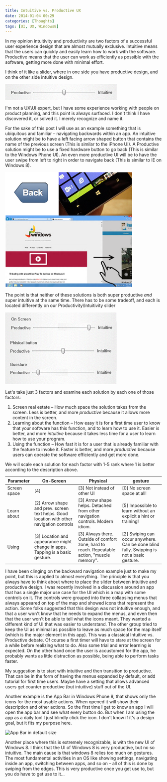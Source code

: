 ```yaml
---
title: Intuitive vs. Productive UX
date: 2014-01-04 00:29
categories: [Thoughts]
tags: [UI, UX, Windows8]
---
```


In my opinion intuitivity and productivity are two factors of a successful user experience design that are almost mutually exclusive.
Intuitive means that the users can quickly and easily learn how to work with the software.
Productive means that the user can work as efficiently as possible with the software, getting more done with minimal effort.

I think of it like a slider, where in one side you have productive design, and on the other side intuitive design.

![slider](/images/2014-01-04-intuitive-vs-productive-ux_1.png)

I'm not a UX\UI expert, but I have some experience working with people on product planning, and this point is always surfaced. I don't think I have discovered it, or solved it. I merely recognize and name it.

For the sake of this post I will use as an example something that is ubiquitous and familiar – navigating backwards within an app.
An intuitive solution might be to have a left facing arrow shaped button that contains the name of the previous screen (This is similar to the iPhone UI).
A Productive solution might be to use a fixed hardware button to go back (This is similar to the Windows Phone UI).
An even more productive UI will be to have the user swipe from left to right in order to navigate back (This is similar to IE on Windows 8).

![navigate back](/images/2014-01-04-intuitive-vs-productive-ux_2.png)

The point is that neither of these solutions is both super productive *and* super intuitive at the same time. There has to be some tradeoff, and each is located differently on our Productivity\Intuitivity slider

![navigating back options on the slider](/images/2014-01-04-intuitive-vs-productive-ux_3.png)

Let's take just 3 factors and examine each solution by each one of those factors:
1. Screen real estate – How much space the solution takes from the screen. Less is better, and more *productive* because it allows more content in the screen.
2. Learning about the function – How easy it is for a first time user to know that your software has this function, and to learn how to use it. Easier is better, and more *intuitive* because it takes less time for a user to learn how to use your program.
3. Using the function – How fast it is for a user that is already familiar with the feature to invoke it. Faster is better, and more *productive* because users can operate the software efficiently and get more done.

We will scale each solution for each factor with 1-5 rank where 1 is better according to the description above.

Parameter | On-Screen | Physical | gesture
--- | --- | --- | ---
Screen space | [4] | [3] Not instead of other UI | [0] No screen space at all!
Learn about | [2] Arrow shape and prev. screen text helps. Good location with other navigation controls | [3] Arrow shape helps. Detached from other navigation controls. Modern idiom. | [5] Impossible to learn without an explicit a hint or training!
Using | [3] Location and appearance might change in apps. Tapping is a basic gesture. | [3] Always there. Outside of comfort zone, hard to reach. Repeatable action, "muscle memory". | [2] Swiping can occur anywhere. Can be done blind fully. Swipping is not a basic gesture.

I have been clinging on the backward navigation example just to make my point, but this is applied to almost everything. The principle is that you always have to think about where to place the slider between intuitive and productive design. 
I was recently involved in a discussion around an app that has a single major use case for the UI which is a map with some controls on it. The controls were grouped into three collapsing menus that always appeared on top of the map and showed icons that represent the action. Some folks suggested that this design was not intuitive enough, and that a user won't know that he needs to expand the menus, and even then that the user won't be able to tell what the icons meant. They wanted a different kind of UI that was easier to understand. The other group tried to keep the UI as minimal as possible to leave as much space for the map itself (which is the major element in this app). This was a classical Intuitive vs. Productive debate. 
Of course a first timer will have to stare at the screen for a while before realizing what to do. Also some trial and error learning is expected. On the other hand once the user is accustomed for the app, he probably wants as little distraction as possible, being able to perform tasks faster. 

My suggestion is to start with intuitive and then transition to productive. That can be in the form of having the menus expanded by default, or add tutorial for first time users. Maybe have a setting that allows advanced users get counter productive (but intuitive) stuff out of the UI. 

Another example is the App Bar in Windows Phone 8, that shows only the icons for the most usable actions. When opened it will show their description and other actions. So the first time I get to know an app I will open the app bar and see what every button do. But when I am using the app as a daily tool I just blindly click the icon. 
I don't know if it's a design goal, but it fits my purpose here.

![App Bar in default size](http://i.msdn.microsoft.com/dynimg/IC531095.png)

Another place where this is extremely recognizable, is with the new UI of Windows 8. I think that the UI of Windows 8 is very productive, but no so intuitive. The main cause is that windows 8 relies too much on gestures. The most fundamental activities in an OS like showing settings, navigating inside an app, switching between apps, and so on – all of this is done by swiping from the edges. This is very productive once you get use to, but you do have to get use to it...
